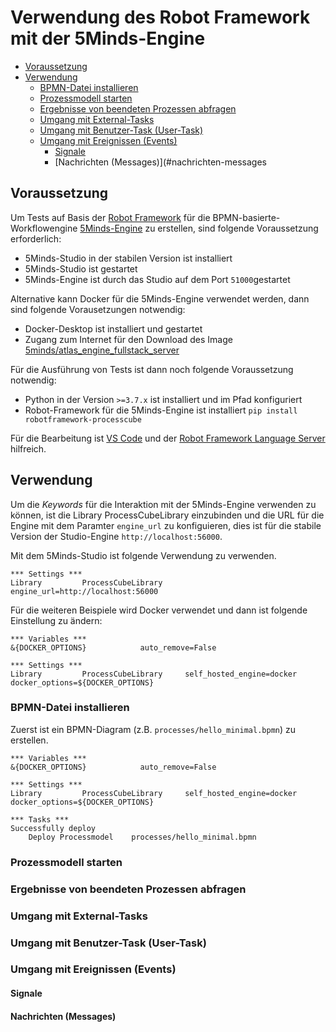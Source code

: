 # Verwendung des Robot Framework mit der 5Minds-Engine

- [Voraussetzung](#voraussetzung)
- [Verwendung](#verwendung)
  * [BPMN-Datei installieren](#bpmn-datei-installieren)
  * [Prozessmodell starten](#prozessmodell-starten)
  * [Ergebnisse von beendeten Prozessen abfragen](#ergebnisse-von-beendeten-prozessen-abfragen)
  * [Umgang mit External-Tasks](#umgang-mit-external-tasks)
  * [Umgang mit Benutzer-Task (User-Task)](#umgang-mit-benutzer-task-user-task)
  * [Umgang mit Ereignissen (Events)](#umgang-mit-ereignissen-events)
    + [Signale](#signale)
    + [Nachrichten (Messages)](#nachrichten-messages
## Voraussetzung

Um Tests auf Basis der [Robot Framework](https://robotframework.org/) für die BPMN-basierte-Workflowengine
[5Minds-Engine](https://www.5minds.de/processcube/) zu erstellen, sind folgende Voraussetzung erforderlich:
- 5Minds-Studio in der stabilen Version ist installiert
- 5Minds-Studio ist gestartet
- 5Minds-Engine ist durch das Studio auf dem Port `51000`gestartet

Alternative kann Docker für die 5Minds-Engine verwendet werden, dann sind folgende Vorausetzungen notwendig:
- Docker-Desktop ist installiert und gestartet
- Zugang zum Internet für den Download des Image [5minds/atlas_engine_fullstack_server](https://hub.docker.com/r/5minds/atlas_engine_fullstack_server)

Für die Ausführung von Tests ist dann noch folgende Voraussetzung notwendig:
- Python in der Version `>=3.7.x` ist installiert und im Pfad konfiguriert
- Robot-Framework für die 5Minds-Engine ist installiert `pip install robotframework-processcube`

Für die Bearbeitung ist [VS Code](https://code.visualstudio.com/) und der [Robot Framework Language Server](https://marketplace.visualstudio.com/items?itemName=robocorp.robotframework-lsp) hilfreich.

## Verwendung

Um die *Keywords* für die Interaktion mit der 5Minds-Engine verwenden zu können, ist die 
Library ProcessCubeLibrary einzubinden und die URL für die Engine mit dem Paramter `engine_url` 
zu konfiguieren, dies ist für die stabile Version der Studio-Engine `http://localhost:56000`.

Mit dem 5Minds-Studio ist folgende Verwendung zu verwenden.
```robotframework
*** Settings ***
Library         ProcessCubeLibrary     engine_url=http://localhost:56000

```

Für die weiteren Beispiele wird Docker verwendet und dann ist folgende Einstellung zu ändern:
```robotframework
*** Variables ***
&{DOCKER_OPTIONS}            auto_remove=False

*** Settings ***
Library         ProcessCubeLibrary     self_hosted_engine=docker    docker_options=${DOCKER_OPTIONS}
```

### BPMN-Datei installieren

Zuerst ist ein BPMN-Diagram (z.B. `processes/hello_minimal.bpmn`) zu erstellen.


```robotframework
*** Variables ***
&{DOCKER_OPTIONS}            auto_remove=False

*** Settings ***
Library         ProcessCubeLibrary     self_hosted_engine=docker    docker_options=${DOCKER_OPTIONS}

*** Tasks ***
Successfully deploy
    Deploy Processmodel    processes/hello_minimal.bpmn
```

### Prozessmodell starten

### Ergebnisse von beendeten Prozessen abfragen

### Umgang mit External-Tasks

### Umgang mit Benutzer-Task (User-Task)

### Umgang mit Ereignissen (Events)

#### Signale

#### Nachrichten (Messages)

